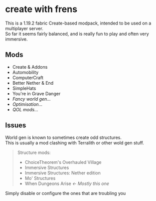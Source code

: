 # create with frens

This is a 1.19.2 fabric Create-based modpack, intended to be used on a multiplayer server.  
So far it seems fairly balanced, and is really fun to play and often very immersive.

## Mods
- Create & Addons
- Automobility
- ComputerCraft
- Better Nether & End
- SimpleHats
- You're in Grave Danger
- *Fancy world gen...*
- *Optimisation...*
- *QOL mods...*

## Issues

World gen is known to sometimes create odd structures.  
This is usually a mod clashing with Terralith or other wold gen stuff.
> Structure mods:
> - ChoiceTheorem's Overhauled Village
> - Immersive Structures
> - Immersive Structures: Nether edition
> - Mo' Structures
> - When Dungeons Arise *<- Mostly this one*

Simply disable or configure the ones that are troubling you
